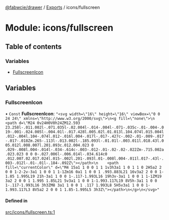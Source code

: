 [@fabwcie/drawer](../README.md) / [Exports](../modules.md) / icons/fullscreen

# Module: icons/fullscreen

## Table of contents

### Variables

- [FullscreenIcon](icons_fullscreen.md#fullscreenicon)

## Variables

### FullscreenIcon

• `Const` **FullscreenIcon**: ``"<svg width=\"16\" height=\"16\" viewBox=\"0 0 24 24\" xmlns=\"http://www.w3.org/2000/svg\">\n<g fill=\"none\">\n    <path d=\"M24 0v24H0V0h24ZM12.593 23.258l-.011.002l-.071.035l-.02.004l-.014-.004l-.071-.035c-.01-.004-.019-.001-.024.005l-.004.01l-.017.428l.005.02l.01.013l.104.074l.015.004l.012-.004l.104-.074l.012-.016l.004-.017l-.017-.427c-.002-.01-.009-.017-.017-.018Zm.265-.113l-.013.002l-.185.093l-.01.01l-.003.011l.018.43l.005.012l.008.007l.201.093c.012.004.023 0 .029-.008l.004-.014l-.034-.614c-.003-.012-.01-.02-.02-.022Zm-.715.002a.023.023 0 0 0-.027.006l-.006.014l-.034.614c0 .012.007.02.017.024l.015-.002l.201-.093l.01-.008l.004-.011l.017-.43l-.003-.012l-.01-.01l-.184-.092Z\"></path>\n    <path fill=\"currentColor\" d=\"M4 15a1 1 0 0 1 1 1v3h3a1 1 0 1 1 0 2H5a2 2 0 0 1-2-2v-3a1 1 0 0 1 1-1Zm16 0a1 1 0 0 1 .993.883L21 16v3a2 2 0 0 1-1.85 1.995L19 21h-3a1 1 0 0 1-.117-1.993L16 19h3v-3a1 1 0 0 1 1-1ZM19 3a2 2 0 0 1 1.995 1.85L21 5v3a1 1 0 0 1-1.993.117L19 8V5h-3a1 1 0 0 1-.117-1.993L16 3h3ZM8 3a1 1 0 0 1 .117 1.993L8 5H5v3a1 1 0 0 1-1.993.117L3 8V5a2 2 0 0 1 1.85-1.995L5 3h3Z\"></path>\n</g>\n</svg>"``

#### Defined in

[src/icons/fullscreen.ts:1](https://github.com/fabwcie/drawer/blob/master/src/icons/fullscreen.ts#L1)
